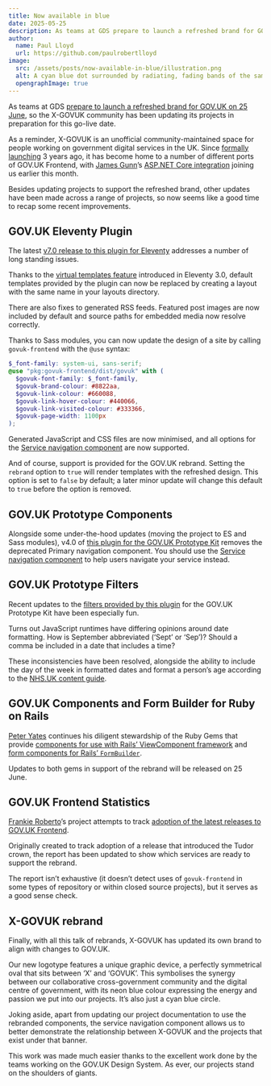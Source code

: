```yaml
---
title: Now available in blue
date: 2025-05-25
description: As teams at GDS prepare to launch a refreshed brand for GOV.UK on 25 June, so the X-GOVUK community has been updating its projects in preparation for this go-live date.
author:
  name: Paul Lloyd
  url: https://github.com/paulrobertlloyd
image:
  src: /assets/posts/now-available-in-blue/illustration.png
  alt: A cyan blue dot surrounded by radiating, fading bands of the same colour.
  opengraphImage: true
---
```


As teams at GDS [prepare to launch a refreshed brand for GOV.UK on 25 June](https://github.com/alphagov/govuk-frontend/releases/tag/v5.10.0), so the X-GOVUK community has been updating its projects in preparation for this go-live date.

As a reminder, X-GOVUK is an unofficial community-maintained space for people working on government digital services in the UK. Since [formally launching](/posts/introduction/) 3 years ago, it has become home to a number of different ports of GOV.UK Frontend, with [James Gunn](https://github.com/gunndabad)’s [ASP.NET Core integration](https://github.com/x-govuk/govuk-frontend-aspnetcore) joining us earlier this month.

Besides updating projects to support the refreshed brand, other updates have been made across a range of projects, so now seems like a good time to recap some recent improvements.

## GOV.UK Eleventy Plugin

The latest [v7.0 release to this plugin for Eleventy](https://x-govuk.org/govuk-eleventy-plugin/get-started/upgrading/6-to-7/) addresses a number of long standing issues.

Thanks to the [virtual templates feature](https://www.11ty.dev/docs/virtual-templates/) introduced in Eleventy 3.0, default templates provided by the plugin can now be replaced by creating a layout with the same name in your layouts directory.

There are also fixes to generated RSS feeds. Featured post images are now included by default and source paths for embedded media now resolve correctly.

Thanks to Sass modules, you can now update the design of a site by calling `govuk-frontend` with the `@use` syntax:

```scss
$_font-family: system-ui, sans-serif;
@use "pkg:govuk-frontend/dist/govuk" with (
  $govuk-font-family: $_font-family,
  $govuk-brand-colour: #8822aa,
  $govuk-link-colour: #660088,
  $govuk-link-hover-colour: #440066,
  $govuk-link-visited-colour: #333366,
  $govuk-page-width: 1100px
);
```

Generated JavaScript and CSS files are now minimised, and all options for the [Service navigation component](https://design-system.service.gov.uk/components/service-navigation/) are now supported.

And of course, support is provided for the GOV.UK rebrand. Setting the `rebrand` option to `true` will render templates with the refreshed design. This option is set to `false` by default; a later minor update will change this default to `true` before the option is removed.

## GOV.UK Prototype Components

Alongside some under-the-hood updates (moving the project to ES and Sass modules), v4.0 of [this plugin for the GOV.UK Prototype Kit](https://x-govuk.org/govuk-prototype-components/) removes the deprecated Primary navigation component. You should use the [Service navigation component](https://design-system.service.gov.uk/components/service-navigation/) to help users navigate your service instead.

## GOV.UK Prototype Filters

Recent updates to the [filters provided by this plugin](https://x-govuk.org/govuk-prototype-filters/) for the GOV.UK Prototype Kit have been especially fun.

Turns out JavaScript runtimes have differing opinions around date formatting. How is September abbreviated (‘Sept’ or ‘Sep’)? Should a comma be included in a date that includes a time?

These inconsistencies have been resolved, alongside the ability to include the day of the week in formatted dates and format a person’s age according to the [NHS.UK content guide](https://service-manual.nhs.uk/content/inclusive-content/age).

## GOV.UK Components and Form Builder for Ruby on Rails

[Peter Yates](https://github.com/peteryates) continues his diligent stewardship of the Ruby Gems that provide [components for use with Rails’ ViewComponent framework](https://govuk-components.x-govuk.org/) and [form components for Rails’ `FormBuilder`](https://govuk-form-builder.x-govuk.org/).

Updates to both gems in support of the rebrand will be released on 25 June.

## GOV.UK Frontend Statistics

[Frankie Roberto](https://github.com/frankieroberto)’s project attempts to track [adoption of the latest releases to GOV.UK Frontend](https://x-govuk.org/govuk-services-frontend-stats/).

Originally created to track adoption of a release that introduced the Tudor crown, the report has been updated to show which services are ready to support the rebrand.

The report isn’t exhaustive (it doesn’t detect uses of `govuk-frontend` in some types of repository or within closed source projects), but it serves as a good sense check.

## X-GOVUK rebrand

Finally, with all this talk of rebrands, X-GOVUK has updated its own brand to align with changes to GOV.UK.

Our new logotype features a unique graphic device, a perfectly symmetrical oval that sits between ‘X’ and ‘GOVUK’. This symbolises the synergy between our collaborative cross-government community and the digital centre of government, with its neon blue colour expressing the energy and passion we put into our projects. It’s also just a cyan blue circle.

Joking aside, apart from updating our project documentation to use the rebranded components, the service navigation component allows us to better demonstrate the relationship between X-GOVUK and the projects that exist under that banner.

This work was made much easier thanks to the excellent work done by the teams working on the GOV.UK Design System. As ever, our projects stand on the shoulders of giants.
